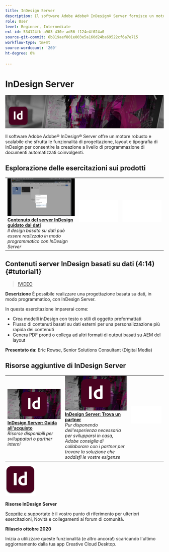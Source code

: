 ```yaml
---
title: InDesign Server
description: Il software Adobe Adobe® InDesign® Server fornisce un motore robusto e scalabile che sfrutta le funzionalità di progettazione, layout e tipiche di InDesign per consentire la creazione a livello di programmazione di documenti automatizzati coinvolgenti
role: User
level: Beginner, Intermediate
exl-id: 534124fb-a903-430e-ad56-f124e4f024a0
source-git-commit: 6b819aef801e003e5a160d24ba69522cf6a7e715
workflow-type: tm+mt
source-wordcount: '269'
ht-degree: 0%

---
```


# InDesign Server

![Immagine eroe Tutorial](../assets/InDesignServer.jpg)

Il software Adobe Adobe® InDesign® Server offre un motore robusto e scalabile che sfrutta le funzionalità di progettazione, layout e tipografia di InDesign per consentire la creazione a livello di programmazione di documenti automatizzati coinvolgenti.

## Esplorazione delle esercitazioni sui prodotti

<table style="table-layout:fixed">
<tr>
 <td>
   <a href="indesignserver.md#tutorial1">
      <img alt="Contenuto del server InDesign guidato dai dati" src="../assets/dataDriven-InDesign-Server-Content.jpg" />
   </a>
    <div>
   <a href="indesignserver.md#tutorial1"><strong>Contenuto del server InDesign guidato dai dati</strong></a>
    </div>
    <em>Il design basato su dati può essere realizzato in modo programmatico con InDesign Server</em>
    <br>
  </td>
  <td>
    <img alt="Spaziatore" src="../assets/Whitespacer.png" />
    <div>
    <br>
  </td>
  <td>
    <img alt="Spaziatore" src="../assets/Whitespacer.png" />
    <div>
    <br>
  </td>
</tr>
</table>

## Contenuti server InDesign basati su dati (4:14) {#tutorial1}

>[!VIDEO](https://video.tv.adobe.com/v/326901?hidetitle=true)

**Descrizione**
È possibile realizzare una progettazione basata su dati, in modo programmatico, con InDesign Server.

In questa esercitazione imparerai come:
* Crea modelli inDesign con testo o stili di oggetto preformattati
* Flusso di contenuti basati su dati esterni per una personalizzazione più rapida dei contenuti
* Genera PDF pronti o collega ad altri formati di output basati su AEM del layout

**Presentato da:**
Eric Rowse, Senior Solutions Consultant (Digital Media)

## Risorse aggiuntive di InDesign Server

<table>
<tr>
 <td>
   <a href="https://www.adobe.com/products/indesignserver/buying-guide.html">
      <img alt="InDesign Server: Guida all'acquisto" src="../assets/IDS_Thumbnail.jpg" />
   </a>
    <div>
   <a href="https://www.adobe.com/products/indesignserver/buying-guide.html"><strong>InDesign Server: Guida all'acquisto</strong></a>
    </div>
    <em>Risorse disponibili per sviluppatori o partner interni</em>
    <br>
  </td>
  <td>
   <a href="https://www.adobe.com/products/indesignserver/partner.html">
      <img alt="InDesign Server: Trova un partner" src="../assets/IDS_Thumbnail.jpg" />
   </a>
    <div>
   <a href="https://www.adobe.com/products/indesignserver/partner.html"><strong>InDesign Server: Trova un partner</strong></a>
    </div>
    <em>Pur disponendo dell'esperienza necessaria per svilupparsi in casa, Adobe consiglia di collaborare con i partner per trovare la soluzione che soddisfi le vostre esigenze</em>
    <br>
  </td>
  <td>
    <img alt="Spaziatore" src="../assets/Whitespacer.png" />
    <div>
    <br>
  </td>
</tr>
</table>

![Logo InDesign Server](../assets/id_server_appicon_96.png)

**Risorse InDesign Server**

[Scoprite e ](https://www.adobe.com/products/indesignserver.html) supportate è il vostro punto di riferimento per ulteriori esercitazioni, Novità e collegamenti ai forum di comunità.

**Rilascio ottobre 2020**

Inizia a utilizzare queste funzionalità (e altro ancora!) scaricando l&#39;ultimo aggiornamento dalla tua app Creative Cloud Desktop.
